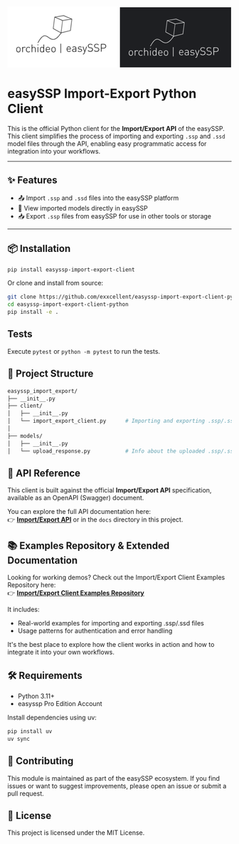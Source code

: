 ![easyssp-logo-light](https://raw.githubusercontent.com/exxcellent/easyssp-auth-client-python/refs/heads/master/images/logo-light.png#gh-light-mode-only)
![easyssp-logo-dark](https://raw.githubusercontent.com/exxcellent/easyssp-auth-client-python/refs/heads/master/images/logo-dark.png#gh-dark-mode-only)

# easySSP Import-Export Python Client

This is the official Python client for the **Import/Export API** of the easySSP. This client simplifies the process of
importing and exporting `.ssp` and `.ssd` model files through the API, enabling easy programmatic access for integration
into your workflows.

---

## ✨ Features

- 📤 Import `.ssp` and `.ssd` files into the easySSP platform
- 🔎 View imported models directly in easySSP
- 📥 Export `.ssp` files from easySSP for use in other tools or storage

---

## 📦 Installation

```bash
pip install easyssp-import-export-client
```

Or clone and install from source:

```bash
git clone https://github.com/exxcellent/easyssp-import-export-client-python.git
cd easyssp-import-export-client-python
pip install -e .
```

## Tests

Execute `pytest` or `python -m pytest` to run the tests.

## 📁 Project Structure

```bash
easyssp_import_export/
├── __init__.py
├── client/
│   ├── __init__.py
│   └── import_export_client.py      # Importing and exporting .ssp/.ssd files
│
├── models/
│   ├── __init__.py
│   └── upload_response.py           # Info about the uploaded .ssp/.ssd file
```

## 📖 API Reference

This client is built against the official **Import/Export API** specification, available as an OpenAPI (Swagger)
document.

You can explore the full API documentation here:  
👉 [**Import/Export API**](https://apps.exxcellent.de/easy-ssp/docs/integration-api/v1/import-export/index.html)
or in the `docs` directory in this project.

## 📚 Examples Repository & Extended Documentation

Looking for working demos? Check out the Import/Export Client Examples Repository here:  
👉 [**Import/Export Client Examples Repository**](https://github.com/exxcellent/easyssp-import-export-examples-python)

It includes:

- Real-world examples for importing and exporting .ssp/.ssd files
- Usage patterns for authentication and error handling

It's the best place to explore how the client works in action and how to integrate it into your own workflows.

## 🛠️ Requirements

- Python 3.11+
- easyssp Pro Edition Account

Install dependencies using uv:

```bash
pip install uv
uv sync
```

## 🤝 Contributing

This module is maintained as part of the easySSP ecosystem. If you find issues or want to suggest improvements, please
open an issue or submit a pull request.

## 📄 License

This project is licensed under the MIT License.
